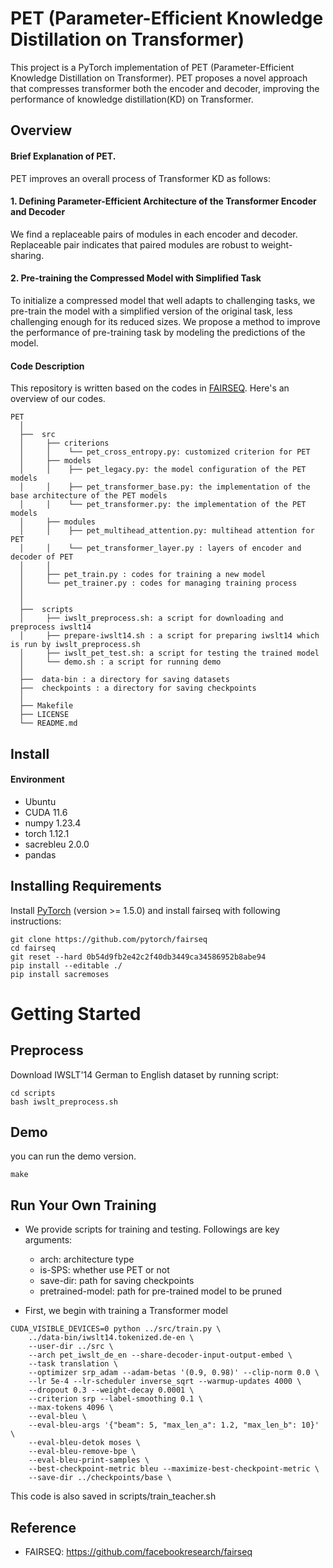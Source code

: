 # PET (Parameter-Efficient Knowledge Distillation on Transformer)
This project is a PyTorch implementation of PET (Parameter-Efficient Knowledge Distillation on Transformer). PET proposes a novel approach that compresses transformer both the encoder and decoder, improving the performance of knowledge distillation(KD) on Transformer.

## Overview
#### Brief Explanation of PET. 
PET improves an overall process of Transformer KD as follows:

#### 1. Defining Parameter-Efficient Architecture of the Transformer Encoder and Decoder

We find a replaceable pairs of modules in each encoder and decoder. 
Replaceable pair indicates that paired modules are robust to weight-sharing.

#### 2. Pre-training the Compressed Model with Simplified Task

To initialize a compressed model that well adapts to challenging tasks, 
we pre-train the model with a simplified version of the original task, less challenging enough for its reduced sizes.
We propose a method to improve the performance of pre-training task by modeling the predictions of the model.

#### Code Description
This repository is written based on the codes in [FAIRSEQ](https://github.com/facebookresearch/fairseq).
Here's an overview of our codes.

``` Unicode
PET
  │
  ├──  src   
  │     ├── criterions
  │     │    └── pet_cross_entropy.py: customized criterion for PET
  │     ├── models
  │     │    ├── pet_legacy.py: the model configuration of the PET models
  │     │    ├── pet_transformer_base.py: the implementation of the base architecture of the PET models  
  │     │    └── pet_transformer.py: the implementation of the PET models
  │     ├── modules
  │     │    ├── pet_multihead_attention.py: multihead attention for PET
  │     │    └── pet_transformer_layer.py : layers of encoder and decoder of PET
  │     │    
  │     ├── pet_train.py : codes for training a new model 
  │     └── pet_trainer.py : codes for managing training process 
  │     
  │     
  ├──  scripts
  │     ├── iwslt_preprocess.sh: a script for downloading and preprocess iwslt14
  │     ├── prepare-iwslt14.sh : a script for preparing iwslt14 which is run by iwslt_preprocess.sh
  │     ├── iwslt_pet_test.sh: a script for testing the trained model
  │     └── demo.sh : a script for running demo  
  │     
  ├──  data-bin : a directory for saving datasets
  ├──  checkpoints : a directory for saving checkpoints 
  │  
  ├── Makefile
  ├── LICENSE
  └── README.md

```

## Install 

#### Environment 
* Ubuntu
* CUDA 11.6
* numpy 1.23.4
* torch 1.12.1
* sacrebleu 2.0.0
* pandas 

## Installing Requirements
Install [PyTorch](http://pytorch.org/) (version >= 1.5.0) and install fairseq with following instructions:
```
git clone https://github.com/pytorch/fairseq 
cd fairseq
git reset --hard 0b54d9fb2e42c2f40db3449ca34586952b8abe94
pip install --editable ./
pip install sacremoses
```

# Getting Started

## Preprocess
Download IWSLT'14 German to English dataset by running script:
```
cd scripts
bash iwslt_preprocess.sh
```

## Demo 
you can run the demo version.
```
make
```

## Run Your Own Training
* We provide scripts for training and testing.
Followings are key arguments:
    * arch: architecture type
    * is-SPS: whether use PET or not
    * save-dir: path for saving checkpoints
    * pretrained-model: path for pre-trained model to be pruned
    

* First, we begin with training a Transformer model
```
CUDA_VISIBLE_DEVICES=0 python ../src/train.py \
    ../data-bin/iwslt14.tokenized.de-en \
    --user-dir ../src \
    --arch pet_iwslt_de_en --share-decoder-input-output-embed \
    --task translation \
    --optimizer srp_adam --adam-betas '(0.9, 0.98)' --clip-norm 0.0 \
    --lr 5e-4 --lr-scheduler inverse_sqrt --warmup-updates 4000 \
    --dropout 0.3 --weight-decay 0.0001 \
    --criterion srp --label-smoothing 0.1 \
    --max-tokens 4096 \
    --eval-bleu \
    --eval-bleu-args '{"beam": 5, "max_len_a": 1.2, "max_len_b": 10}' \
    --eval-bleu-detok moses \
    --eval-bleu-remove-bpe \
    --eval-bleu-print-samples \
    --best-checkpoint-metric bleu --maximize-best-checkpoint-metric \
    --save-dir ../checkpoints/base \
```
This code is also saved in scripts/train_teacher.sh

## Reference
* FAIRSEQ: https://github.com/facebookresearch/fairseq
